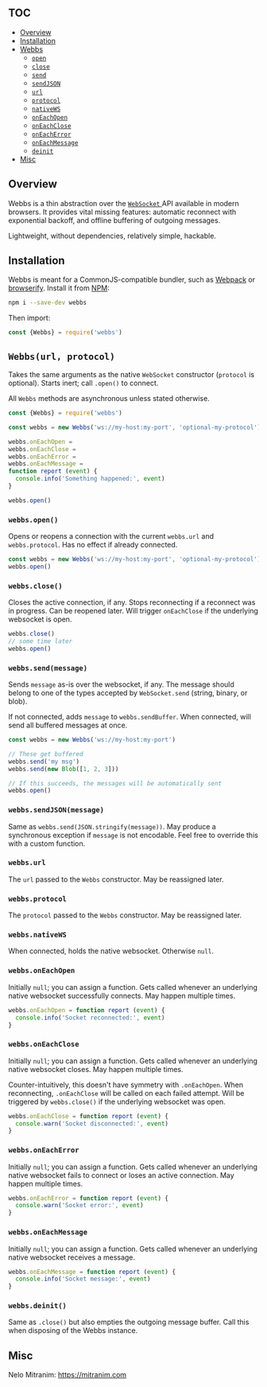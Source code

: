 ## TOC

* [Overview](#overview)
* [Installation](#installation)
* [Webbs](#webbsurl-protocol)
  * [`open`](#webbsopen)
  * [`close`](#webbsclose)
  * [`send`](#webbssendmessage)
  * [`sendJSON`](#webbssendjsonmessage)
  * [`url`](#webbsurl)
  * [`protocol`](#webbsprotocol)
  * [`nativeWS`](#webbsnativews)
  * [`onEachOpen`](#webbsoneachopen)
  * [`onEachClose`](#webbsoneachclose)
  * [`onEachError`](#webbsoneacherror)
  * [`onEachMessage`](#webbsoneachmessage)
  * [`deinit`](#webbsdeinit)
* [Misc](#misc)

## Overview

Webbs is a thin abstraction over the
<a href="https://developer.mozilla.org/en-US/docs/Web/API/WebSocket" target="_blank">
  `WebSocket`
</a>
API available in modern browsers. It provides vital missing features: automatic reconnect with exponential backoff, and offline
buffering of outgoing messages.

Lightweight, without dependencies, relatively simple, hackable.

## Installation

Webbs is meant for a CommonJS-compatible bundler, such as
<a href="https://webpack.github.io" target="_blank">Webpack</a>
or
<a href="http://browserify.org/" target="_blank">browserify</a>. Install it
from
<a href="https://www.npmjs.com" target="_blank">NPM</a>:

```sh
npm i --save-dev webbs
```

Then import:

```js
const {Webbs} = require('webbs')
```

## `Webbs(url, protocol)`

Takes the same arguments as the native `WebSocket` constructor (`protocol` is
optional). Starts inert; call `.open()` to connect.

All `Webbs` methods are asynchronous unless stated otherwise.

```js
const {Webbs} = require('webbs')

const webbs = new Webbs('ws://my-host:my-port', 'optional-my-protocol')

webbs.onEachOpen =
webbs.onEachClose =
webbs.onEachError =
webbs.onEachMessage =
function report (event) {
  console.info('Something happened:', event)
}

webbs.open()
```

### `webbs.open()`

Opens or reopens a connection with the current `webbs.url` and
`webbs.protocol`. Has no effect if already connected.

```js
const webbs = new Webbs('ws://my-host:my-port', 'optional-my-protocol')
webbs.open()
```

### `webbs.close()`

Closes the active connection, if any. Stops reconnecting if a reconnect was in
progress. Can be reopened later. Will trigger `onEachClose` if the underlying
websocket is open.

```js
webbs.close()
// some time later
webbs.open()
```

### `webbs.send(message)`

Sends `message` as-is over the websocket, if any. The message should belong to
one of the types accepted by `WebSocket.send` (string, binary, or blob).

If not connected, adds `message` to `webbs.sendBuffer`. When connected, will
send all buffered messages at once.

```js
const webbs = new Webbs('ws://my-host:my-port')

// These get buffered
webbs.send('my msg')
webbs.send(new Blob([1, 2, 3]))

// If this succeeds, the messages will be automatically sent
webbs.open()
```

### `webbs.sendJSON(message)`

Same as `webbs.send(JSON.stringify(message))`. May produce a synchronous
exception if `message` is not encodable. Feel free to override this with a
custom function.

### `webbs.url`

The `url` passed to the `Webbs` constructor. May be reassigned later.

### `webbs.protocol`

The `protocol` passed to the `Webbs` constructor. May be reassigned later.

### `webbs.nativeWS`

When connected, holds the native websocket. Otherwise `null`.

### `webbs.onEachOpen`

Initially `null`; you can assign a function. Gets called whenever an underlying
native websocket successfully connects. May happen multiple times.

```js
webbs.onEachOpen = function report (event) {
  console.info('Socket reconnected:', event)
}
```

### `webbs.onEachClose`

Initially `null`; you can assign a function. Gets called whenever an underlying
native websocket closes. May happen multiple times.

Counter-intuitively, this doesn't have symmetry with `.onEachOpen`. When
reconnecting, `.onEachClose` will be called on each failed attempt. Will be
triggered by `webbs.close()` if the underlying websocket was open.

```js
webbs.onEachClose = function report (event) {
  console.warn('Socket disconnected:', event)
}
```

### `webbs.onEachError`

Initially `null`; you can assign a function. Gets called whenever an underlying
native websocket fails to connect or loses an active connection. May happen
multiple times.

```js
webbs.onEachError = function report (event) {
  console.warn('Socket error:', event)
}
```

### `webbs.onEachMessage`

Initially `null`; you can assign a function. Gets called whenever an underlying
native websocket receives a message.

```js
webbs.onEachMessage = function report (event) {
  console.info('Socket message:', event)
}
```

### `webbs.deinit()`

Same as `.close()` but also empties the outgoing message buffer. Call this when
disposing of the Webbs instance.

## Misc

Nelo Mitranim: https://mitranim.com
